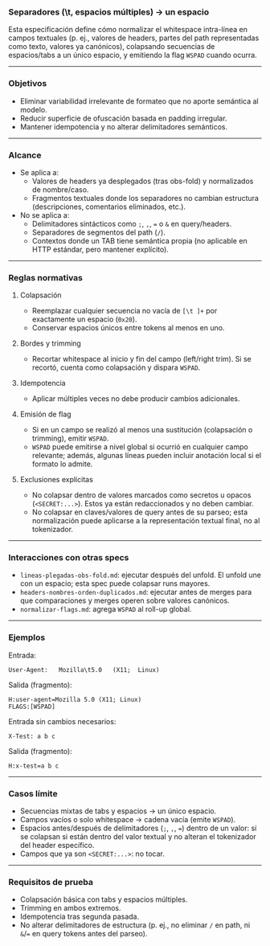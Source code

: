 ### Separadores (\t, espacios múltiples) → un espacio

Esta especificación define cómo normalizar el whitespace intra-línea en campos textuales (p. ej., valores de headers, partes del path representadas como texto, valores ya canónicos), colapsando secuencias de espacios/tabs a un único espacio, y emitiendo la flag `WSPAD` cuando ocurra.

---

### Objetivos

- Eliminar variabilidad irrelevante de formateo que no aporte semántica al modelo.
- Reducir superficie de ofuscación basada en padding irregular.
- Mantener idempotencia y no alterar delimitadores semánticos.

---

### Alcance

- Se aplica a:
	- Valores de headers ya desplegados (tras obs-fold) y normalizados de nombre/caso.
	- Fragmentos textuales donde los separadores no cambian estructura (descripciones, comentarios eliminados, etc.).
- No se aplica a:
	- Delimitadores sintácticos como `;`, `,`, `=` o `&` en query/headers.
	- Separadores de segmentos del path (`/`).
	- Contextos donde un TAB tiene semántica propia (no aplicable en HTTP estándar, pero mantener explícito).

---

### Reglas normativas

1. Colapsación
	- Reemplazar cualquier secuencia no vacía de `[\t ]+` por exactamente un espacio (`0x20`).
	- Conservar espacios únicos entre tokens al menos en uno.

2. Bordes y trimming
	- Recortar whitespace al inicio y fin del campo (left/right trim). Si se recortó, cuenta como colapsación y dispara `WSPAD`.

3. Idempotencia
	- Aplicar múltiples veces no debe producir cambios adicionales.

4. Emisión de flag
	- Si en un campo se realizó al menos una sustitución (colapsación o trimming), emitir `WSPAD`.
	- `WSPAD` puede emitirse a nivel global si ocurrió en cualquier campo relevante; además, algunas líneas pueden incluir anotación local si el formato lo admite.

5. Exclusiones explícitas
	- No colapsar dentro de valores marcados como secretos u opacos (`<SECRET:...>`). Estos ya están redaccionados y no deben cambiar.
	- No colapsar en claves/valores de query antes de su parseo; esta normalización puede aplicarse a la representación textual final, no al tokenizador.

---

### Interacciones con otras specs

- `lineas-plegadas-obs-fold.md`: ejecutar después del unfold. El unfold une con un espacio; esta spec puede colapsar runs mayores.
- `headers-nombres-orden-duplicados.md`: ejecutar antes de merges para que comparaciones y merges operen sobre valores canónicos.
- `normalizar-flags.md`: agrega `WSPAD` al roll-up global.

---

### Ejemplos

Entrada:
```
User-Agent:   Mozilla\t5.0   (X11;  Linux)
```

Salida (fragmento):
```
H:user-agent=Mozilla 5.0 (X11; Linux)
FLAGS:[WSPAD]
```

Entrada sin cambios necesarios:
```
X-Test: a b c
```

Salida (fragmento):
```
H:x-test=a b c
```
---

### Casos límite

- Secuencias mixtas de tabs y espacios → un único espacio.
- Campos vacíos o solo whitespace → cadena vacía (emite `WSPAD`).
- Espacios antes/después de delimitadores (`;`, `,`, `=`) dentro de un valor: sí se colapsan si están dentro del valor textual y no alteran el tokenizador del header específico.
- Campos que ya son `<SECRET:...>`: no tocar.

---

### Requisitos de prueba

- Colapsación básica con tabs y espacios múltiples.
- Trimming en ambos extremos.
- Idempotencia tras segunda pasada.
- No alterar delimitadores de estructura (p. ej., no eliminar `/` en path, ni `&`/`=` en query tokens antes del parseo).
